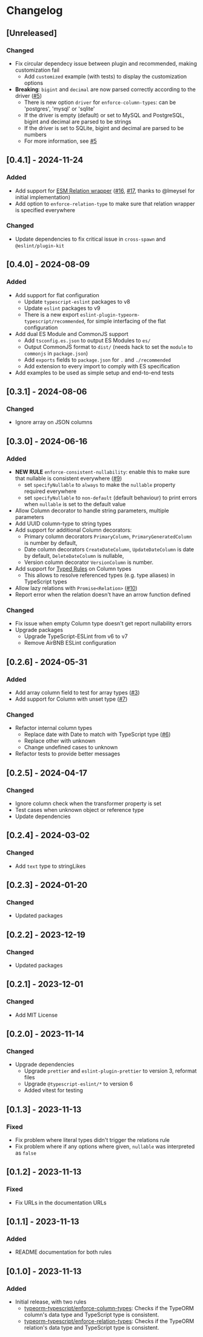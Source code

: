 # Changelog

## [Unreleased]

### Changed

- Fix circular dependecy issue between plugin and recommended, making customization fail
    - Add `customized` example (with tests) to display the customization options
- **Breaking**: `bigint` and `decimal` are now parsed correctly according to the driver ([#5](https://github.com/daniel7grant/eslint-plugin-typeorm-typescript/issues/5#issuecomment-2452988205))
    - There is new option `driver` for `enforce-column-types`: can be 'postgres', 'mysql' or 'sqlite'
    - If the driver is empty (default) or set to MySQL and PostgreSQL, bigint and decimal are parsed to be strings
    - If the driver is set to SQLite, bigint and decimal are parsed to be numbers
    - For more information, see [#5](https://github.com/daniel7grant/eslint-plugin-typeorm-typescript/issues/5#issuecomment-2455779084)

## [0.4.1] - 2024-11-24

### Added

- Add support for [ESM Relation wrapper](https://typeorm.io/#relations-in-esm-projects) ([#16](https://github.com/daniel7grant/eslint-plugin-typeorm-typescript/pull/16), [#17](https://github.com/daniel7grant/eslint-plugin-typeorm-typescript/issues/17), thanks to @lmeysel for initial implementation)
- Add option to `enforce-relation-type` to make sure that relation wrapper is specified everywhere

### Changed

- Update dependencies to fix critical issue in `cross-spawn` and `@eslint/plugin-kit`

## [0.4.0] - 2024-08-09

### Added

- Add support for flat configuration
    - Update `typescript-eslint` packages to v8
    - Update `eslint` packages to v9
    - There is a new export `eslint-plugin-typeorm-typescript/recommended`, for simple interfacing of the flat configuration
- Add dual ES Module and CommonJS support
    - Add `tsconfig.es.json` to output ES Modules to `es/`
    - Output CommonJS format to `dist/` (needs hack to set the `module` to `commonjs` in `package.json`)
    - Add `exports` fields to `package.json` for `.` and `./recommended`
    - Add extension to every import to comply with ES specification
- Add examples to be used as simple setup and end-to-end tests

## [0.3.1] - 2024-08-06

### Changed

- Ignore array on JSON columns

## [0.3.0] - 2024-06-16

### Added

- **NEW RULE** `enforce-consistent-nullability`: enable this to make sure that nullable is consistent everywhere ([#9](https://github.com/daniel7grant/eslint-plugin-typeorm-typescript/issues/9))
    - set `specifyNullable` to `always` to make the `nullable` property required everywhere
    - set `specifyNullable` to `non-default` (default behaviour) to print errors when `nullable` is set to the default value
- Allow Column decorator to handle string parameters, multiple parameters
- Add UUID column-type to string types
- Add support for additional Column decorators:
    - Primary column decorators `PrimaryColumn`, `PrimaryGeneratedColumn` is number by default,
    - Date column decorators `CreateDateColumn`, `UpdateDateColumn` is date by default, `DeleteDateColumn` is nullable,
    - Version column decorator `VersionColumn` is number.
- Add support for [Typed Rules](https://typescript-eslint.io/getting-started/typed-linting) on Column types
    - This allows to resolve referenced types (e.g. type aliases) in TypeScript types
- Allow lazy relations with `Promise<Relation>` ([#10](https://github.com/daniel7grant/eslint-plugin-typeorm-typescript/issues/10))
- Report error when the relation doesn't have an arrow function defined

### Changed

- Fix issue when empty Column type doesn't get report nullability errors
- Upgrade packages
    - Upgrade TypeScript-ESLint from v6 to v7
    - Remove AirBNB ESLint configuration

## [0.2.6] - 2024-05-31

### Added

- Add array column field to test for array types ([#3](https://github.com/daniel7grant/eslint-plugin-typeorm-typescript/issues/3))
- Add support for Column with unset type ([#7](https://github.com/daniel7grant/eslint-plugin-typeorm-typescript/issues/7))

### Changed

- Refactor internal column types
    - Replace date with Date to match with TypeScript type ([#6](https://github.com/daniel7grant/eslint-plugin-typeorm-typescript/issues/6))
    - Replace other with unknown
    - Change undefined cases to unknown
- Refactor tests to provide better messages

## [0.2.5] - 2024-04-17

### Changed

- Ignore column check when the transformer property is set
- Test cases when unknown object or reference type
- Update dependencies

## [0.2.4] - 2024-03-02

### Changed

- Add `text` type to stringLikes

## [0.2.3] - 2024-01-20

### Changed

- Updated packages

## [0.2.2] - 2023-12-19

### Changed

- Updated packages

## [0.2.1] - 2023-12-01

### Changed

- Add MIT License

## [0.2.0] - 2023-11-14

### Changed

- Upgrade dependencies
    - Upgrade `prettier` and `eslint-plugin-prettier` to version 3, reformat files
    - Upgrade `@typescript-eslint/*` to version 6
    - Added vitest for testing

## [0.1.3] - 2023-11-13

### Fixed

- Fix problem where literal types didn't trigger the relations rule
- Fix problem where if any options where given, `nullable` was interpreted as `false`

## [0.1.2] - 2023-11-13

### Fixed

- Fix URLs in the documentation URLs

## [0.1.1] - 2023-11-13

### Added

- README documentation for both rules

## [0.1.0] - 2023-11-13

### Added

-   Initial release, with two rules
    -   [typeorm-typescript/enforce-column-types](./README.md#typeorm-typescriptenforce-column-types): Checks if the TypeORM column's data type and TypeScript type is consistent.
    -   [typeorm-typescript/enforce-relation-types](./README.md#typeorm-typescriptenforce-relation-types): Checks if the TypeORM relation's data type and TypeScript type is consistent.
